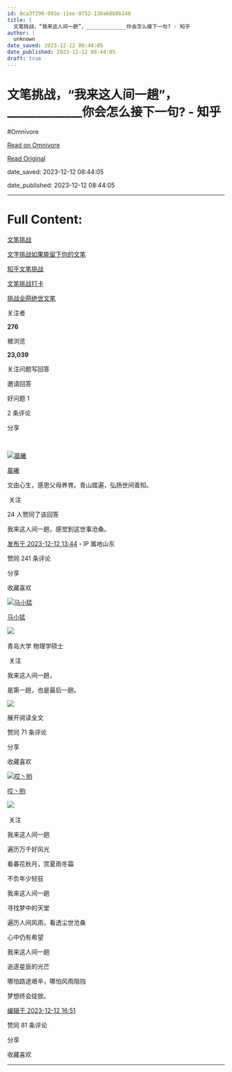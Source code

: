 ```yaml
---
id: 8ca3f298-992e-11ee-9752-130a68b8b148
title: |
  文笔挑战，“我来这人间一趟”，_____________你会怎么接下一句? - 知乎
author: |
  unknown
date_saved: 2023-12-12 08:44:05
date_published: 2023-12-12 08:44:05
draft: true
---
```


# 文笔挑战，“我来这人间一趟”，_____________你会怎么接下一句? - 知乎
#Omnivore

[Read on Omnivore](https://omnivore.app/me/-18c5fc19082)

[Read Original](https://www.zhihu.com/question/634527604/answer/3323296006)

date_saved: 2023-12-12 08:44:05

date_published: 2023-12-12 08:44:05

--- 

# Full Content: 

[文笔挑战](https://www.zhihu.com/topic/25473665)

[文字挑战如果能留下你的文笔](https://www.zhihu.com/topic/26235768)

[知乎文笔挑战](https://www.zhihu.com/topic/28544844)

[文笔挑战打卡](https://www.zhihu.com/topic/28783591)

[挑战全网绝世文笔](https://www.zhihu.com/topic/29032424)

关注者

**276**

被浏览

**23,039**

关注问题​写回答

​邀请回答

​好问题 1

​2 条评论

​分享

​

[![晨曦](https://proxy-prod.omnivore-image-cache.app/0x0,sK8_iKw4HCdpd7J9vhkqFZeB8f-UcgtE2R01J3NLauJ0/https://pic1.zhimg.com/v2-93c6229e346af29059d0ed775ec994d2_l.jpg?source=2c26e567)](https://www.zhihu.com/people/mu-yang-ren-66-84)

[晨曦](https://www.zhihu.com/people/mu-yang-ren-66-84)

文由心生，感恩父母养育。青山踏遍，弘扬世间善知。

​ 关注

24 人赞同了该回答

我来这人间一趟，感觉到这世事沧桑。

[发布于 2023-12-12 13:44](https://www.zhihu.com/question/634527604/answer/3323296006)・IP 属地山东

​赞同 24​​1 条评论

​分享

​收藏​喜欢

[![马小猛](https://proxy-prod.omnivore-image-cache.app/0x0,s2pfsntgavJu1xILD1sEZTblJspT6tWH3BwL0fIpL37g/https://picx.zhimg.com/v2-cafc375be2e16a58680cc08235e8437b_l.jpg?source=1def8aca)](https://www.zhihu.com/people/ma-xiao-meng-39-95)

[马小猛](https://www.zhihu.com/people/ma-xiao-meng-39-95)

[​](https://www.zhihu.com/question/48510028)​![](https://proxy-prod.omnivore-image-cache.app/0x0,sEQaOWrSM4sYxMszrQ6lhsM51WgM5AvlqxCkeG6GJZz4/https://pic1.zhimg.com/v2-4812630bc27d642f7cafcd6cdeca3d7a.jpg?source=88ceefae)

青岛大学 物理学硕士

​ 关注

我来这人间一趟，

是第一趟，也是最后一趟。

![](https://proxy-prod.omnivore-image-cache.app/1242x2688,ssU3ooPxBO4oyLmiUVaf6UlxiEHpH-VSr2RRqbvsGJCI/https://pica.zhimg.com/50/v2-00653ae07f69260bdf367203102e6064_720w.jpg?source=1def8aca)

展开阅读全文​

​赞同 7​​1 条评论

​分享

​收藏​喜欢

[![哎丶哟](https://proxy-prod.omnivore-image-cache.app/0x0,siTxmvP7DNoljGt359X8b_PLzgwjTeyrbK2JSOgdnGRE/https://pic1.zhimg.com/v2-1d3390d6403442f722936307b13a59ba_l.jpg?source=1def8aca)](https://www.zhihu.com/people/ai-zhu-yo-53)

[哎丶哟](https://www.zhihu.com/people/ai-zhu-yo-53)

​![](https://proxy-prod.omnivore-image-cache.app/0x0,sRpP1H2oa_TfsDLpATwsIt6ipVLRN7HlUZGTch2Ee4JQ/https://picx.zhimg.com/v2-4812630bc27d642f7cafcd6cdeca3d7a.jpg?source=88ceefae)

​ 关注

我来这人间一趟

遍历万千好风光

看春花秋月，赏夏雨冬霜

不负年少轻狂

我来这人间一趟

寻找梦中的天堂

遍历人间风雨，看透尘世沧桑

心中仍有希望

我来这人间一趟

追逐星辰的光芒

哪怕路途艰辛，哪怕风雨阻挡

梦想终会绽放。

[编辑于 2023-12-12 16:51](https://www.zhihu.com/question/634527604/answer/3323326026)

​赞同 8​​1 条评论

​分享

​收藏​喜欢

---

